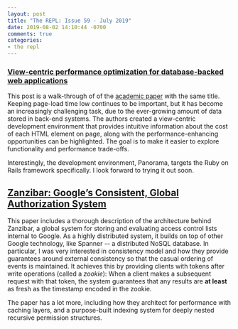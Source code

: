 ```yaml
---
layout: post
title: "The REPL: Issue 59 - July 2019"
date: 2019-08-02 14:10:44 -0700
comments: true
categories:
- the repl
---
```


### [View-centric performance optimization for database-backed web applications][1]

This post is a walk-through of of the [academic paper][paper] with the same title. Keeping page-load time low continues to be important, but it has become an increasingly challenging task, due to the ever-growing amount of data stored in back-end systems. The authors created a view-centric development environment that provides intuitive information about the cost of each HTML element on page, along with the performance-enhancing opportunities can be highlighted. The goal is to make it easier to explore functionality and performance trade-offs.

Interestingly, the development environment, Panorama, targets the Ruby on Rails framework specifically. I look forward to trying it out soon.

## [Zanzibar: Google’s Consistent, Global Authorization System][2]

This paper includes a thorough description of the architecture behind Zanzibar, a global system for storing and evaluating access control lists internal to Google. As a highly distributed system, it builds on top of other Google technology, like Spanner -- a distributed NoSQL database. In particular, I was very interested in consistency model and how they provide guarantees around external consistency so that the casual ordering of events is maintained. It achieves this by providing clients with tokens after write operations (called a *zookie*): When a client makes a subsequent request with that token, the system guarantees that any results are **at least** as fresh as the timestamp encoded in the zookie.

The paper has a lot more, including how they architect for performance with caching layers, and a purpose-built indexing system for deeply nested recursive permission structures.

[1]: https://blog.acolyer.org/2019/07/12/view-centric-performance-optimization/
[paper]: https://people.cs.uchicago.edu/~shanlu/paper/panorama.pdf
[2]: https://ai.google/research/pubs/pub48190

